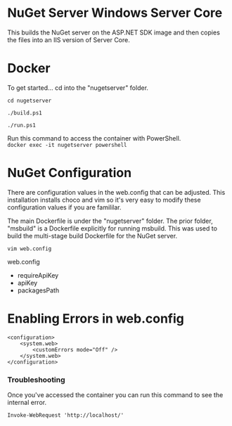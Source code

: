 # NuGet Server Windows Server Core
This builds the NuGet server on the ASP.NET SDK image and then copies the files into an IIS version of Server Core.

# Docker
To get started... cd into the "nugetserver" folder.

`cd nugetserver`

`./build.ps1`

`./run.ps1`

Run this command to access the container with PowerShell.  
`docker exec -it nugetserver powershell`

# NuGet Configuration
There are configuration values in the web.config that can be adjusted. This installation installs choco and vim so it's very easy to modify these configuration values if you are famililar.

The main Dockerfile is under the "nugetserver" folder. The prior folder, "msbuild" is a Dockerfile explicitly for running msbuild. This was used to build the multi-stage build Dockerfile for the NuGet server.

`vim web.config`

web.config  
* requireApiKey
* apiKey
* packagesPath

# Enabling Errors in web.config

    <configuration>
        <system.web>
            <customErrors mode="Off" />
        </system.web>
    </configuration>

### Troubleshooting
Once you've accessed the container you can run this command to see the internal error.

`Invoke-WebRequest 'http://localhost/'`
